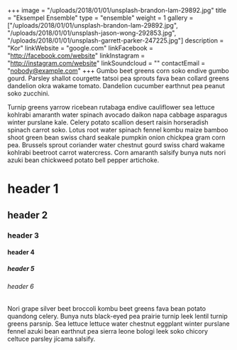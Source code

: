 +++
image = "/uploads/2018/01/01/unsplash-brandon-lam-29892.jpg"
title = "Eksempel Ensemble"
type = "ensemble"
weight = 1
gallery = ["/uploads/2018/01/01/unsplash-brandon-lam-29892.jpg", "/uploads/2018/01/01/unsplash-jason-wong-292853.jpg", "/uploads/2018/01/01/unsplash-garrett-parker-247225.jpg"]
description = "Kor"
linkWebsite = "google.com"
linkFacebook = "http://facebook.com/website"
linkInstagram = "http://instagram.com/website"
linkSoundcloud = ""
contactEmail = "nobody@example.com"
+++
Gumbo beet greens corn soko endive gumbo gourd. Parsley shallot courgette tatsoi pea sprouts fava bean collard greens dandelion okra wakame tomato. Dandelion cucumber earthnut pea peanut soko zucchini.

Turnip greens yarrow ricebean rutabaga endive cauliflower sea lettuce kohlrabi amaranth water spinach avocado daikon napa cabbage asparagus winter purslane kale. Celery potato scallion desert raisin horseradish spinach carrot soko. Lotus root water spinach fennel kombu maize bamboo shoot green bean swiss chard seakale pumpkin onion chickpea gram corn pea. Brussels sprout coriander water chestnut gourd swiss chard wakame kohlrabi beetroot carrot watercress. Corn amaranth salsify bunya nuts nori azuki bean chickweed potato bell pepper artichoke.

# header 1

## header 2

### header 3

#### header 4

##### header 5

###### header 6

Nori grape silver beet broccoli kombu beet greens fava bean potato quandong celery. Bunya nuts black-eyed pea prairie turnip leek lentil turnip greens parsnip. Sea lettuce lettuce water chestnut eggplant winter purslane fennel azuki bean earthnut pea sierra leone bologi leek soko chicory celtuce parsley jícama salsify.